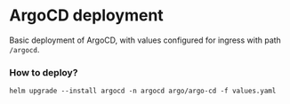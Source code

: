 # ArgoCD deployment

Basic deployment of ArgoCD, with values configured for ingress with path `/argocd`.

### How to deploy?

```
helm upgrade --install argocd -n argocd argo/argo-cd -f values.yaml 
```
